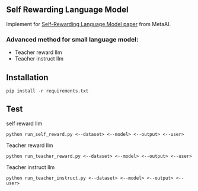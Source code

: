 ## Self Rewarding Language Model

Implement for [Self-Rewarding Language Model paper](https://arxiv.org/abs/2401.10020) from MetaAI.

### Advanced method for small language model:

 - Teacher reward llm
 - Teacher instruct llm

## Installation
```
pip install -r requirements.txt
```

## Test

self reward llm
```
python run_self_reward.py <--dataset> <--model> <--output> <--user>
```
Teacher reward llm
```
python run_teacher_reward.py <--dataset> <--model> <--output> <--user>
```
Teacher instruct llm
```
python run_teacher_instruct.py <--dataset> <--model> <--output> <--user>
```





